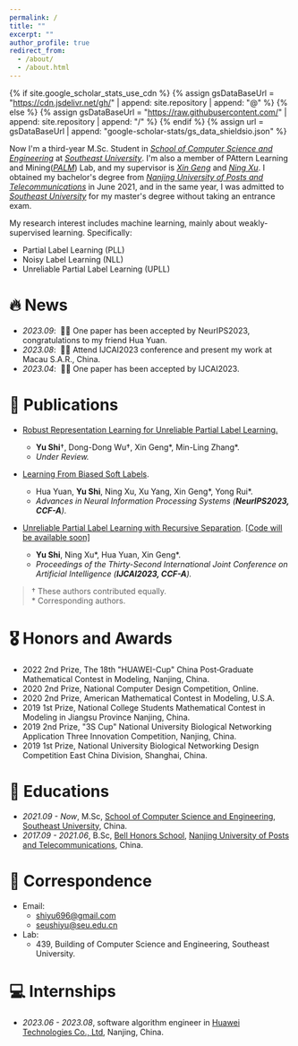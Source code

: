 ```yaml
---
permalink: /
title: ""
excerpt: ""
author_profile: true
redirect_from: 
  - /about/
  - /about.html
---
```


{% if site.google_scholar_stats_use_cdn %}
{% assign gsDataBaseUrl = "https://cdn.jsdelivr.net/gh/" | append: site.repository | append: "@" %}
{% else %}
{% assign gsDataBaseUrl = "https://raw.githubusercontent.com/" | append: site.repository | append: "/" %}
{% endif %}
{% assign url = gsDataBaseUrl | append: "google-scholar-stats/gs_data_shieldsio.json" %}

<span class='anchor' id='about-me'></span>

Now I'm a third-year M.Sc. Student in [*School of Computer Science and Engineering*](https://cse.seu.edu.cn/) at [*Southeast University*](http://www.seu.edu.cn/).
I'm also a member of PAttern Learning and Mining([*PALM*](http://palm.seu.edu.cn/)) Lab, and my supervisor is [*Xin Geng*](http://palm.seu.edu.cn/xgeng/) and [*Ning Xu*](http://palm.seu.edu.cn/xuning/).
I obtained my bachelor's degree from [*Nanjing University of Posts and Telecommunications*](http://www.njupt.edu.cn/) in June 2021, and in the same year, I was admitted to [*Southeast University*](http://www.seu.edu.cn/) for my master's degree without taking an entrance exam.

My research interest includes machine learning, mainly about weakly-supervised learning. Specifically:
- Partial Label Learning (PLL)
- Noisy Label Learning (NLL)
- Unreliable Partial Label Learning (UPLL)


# 🔥 News
- *2023.09*: &nbsp;🎉🎉 One paper has been accepted by NeurIPS2023, congratulations to my friend Hua Yuan.
- *2023.08*: &nbsp;🎉🎉 Attend IJCAI2023 conference and present my work at Macau S.A.R., China.
- *2023.04*: &nbsp;🎉🎉 One paper has been accepted by IJCAI2023.

# 📝 Publications 

- [Robust Representation Learning for Unreliable Partial Label Learning.](https://arxiv.org/pdf/2308.16718.pdf)
  - **Yu Shi**$\dagger$, Dong-Dong Wu$\dagger$, Xin Geng\*, Min-Ling Zhang\*.
  - *Under Review.*

- [Learning From Biased Soft Labels](https://arxiv.org/pdf/2302.08155).
  - Hua Yuan, **Yu Shi**, Ning Xu, Xu Yang, Xin Geng\*, Yong Rui\*.
  - *Advances in Neural Information Processing Systems (**NeurIPS2023, CCF-A**).*

- [Unreliable Partial Label Learning with Recursive Separation](https://www.ijcai.org/proceedings/2023/0468.pdf). [[Code will be available soon]](#)
  - **Yu Shi**, Ning Xu\*, Hua Yuan, Xin Geng\*.
  - *Proceedings of the Thirty-Second International Joint Conference on Artificial Intelligence (**IJCAI2023, CCF-A**).*
 
> $\dagger$ These authors contributed equally.  
> \* Corresponding authors.

# 🎖 Honors and Awards
- 2022 2nd Prize, The 18th "HUAWEI-Cup" China Post‑Graduate Mathematical Contest in Modeling, Nanjing, China.
- 2020 2nd Prize, National Computer Design Competition, Online.
- 2020 2nd Prize, American Mathematical Contest in Modeling, U.S.A.
- 2019 1st Prize, National College Students Mathematical Contest in Modeling in Jiangsu Province Nanjing, China.
- 2019 2nd Prize, "3S Cup" National University Biological Networking Application Three Innovation Competition, Nanjing, China.
- 2019 1st Prize, National University Biological Networking Design Competition East China Division, Shanghai, China. 

# 📖 Educations
- *2021.09 - Now*, M.Sc, [School of Computer Science and Engineering](https://cse.seu.edu.cn/), [Southeast University](http://www.seu.edu.cn/), China.
- *2017.09 - 2021.06*, B.Sc, [Bell Honors School](https://bhs.njupt.edu.cn/), [Nanjing University of Posts and Telecommunications](http://www.njupt.edu.cn/), China. 

# 💬 Correspondence
- Email:
  - [shiyu696@gmail.com](mailto:shiyu696@gmail.com)
  - [seushiyu@seu.edu.cn](mailto:seushiyu@seu.edu.cn)
- Lab:
  - 439, Building of Computer Science and Engineering, Southeast University.

# 💻 Internships
- *2023.06 - 2023.08*, software algorithm engineer in [Huawei Technologies Co., Ltd](https://www.huawei.com/), Nanjing, China.
